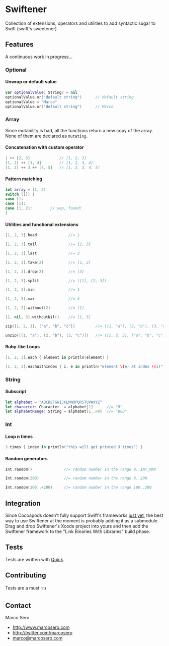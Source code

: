 # Swiftener
Collection of extensions, operators and utilities to add syntactic sugar to Swift (swift's sweetener)

## Features

A continuous work in progress...

### Optional

#### Unwrap or default value

```swift
var optionalValue: String? = nil
optionalValue.or("default string")      // default string
optionalValue = "Marco"
optionalValue.or("default string")      // Marco
```

### Array

Since mutability is bad, all the functions return a new copy of the array. None of them are declared as `mutating`.

#### Concatenation with custom operator

```swift
1 ++ [2, 3]             // [1, 2, 3]
[1, 2] ++ [3, 4]        // [1, 2, 3, 4]
[1, 2] ++ 3 ++ [4, 5]   // [1, 2, 3, 4, 5]
```

#### Pattern matching

```swift
let array = [1, 2]
switch ([]) {
case []:
case [1]:
case [1, 2]:        // yep, found!
}
```

#### Utilities and functional extensions

```swift
[1, 2, 3].head              //= 1
```
```swift
[1, 2, 3].tail              //= [2, 3]
```
```swift
[1, 2, 3].last              //= 3
```
```swift
[1, 2, 3].take(2)           //= [1, 2]
```
```swift
[1, 2, 3].drop(2)           //= [3]
```
```swift
[1, 2, 3].split             //= ([1], [2, 3])
```
```swift
[1, 2, 3].min               //= 1
```
```swift
[1, 2, 3].max               //= 3
```
```swift
[1, 2, 2].without(2)        //= [1]
```
```swift
[1, nil, 3].withoutNil()    //= [1, 3]
```
```swift
zip([1, 2, 3], ["a", "b", "c"])         //= [(1, "a"), (2, "b"), (3, "c")]
```
```swift
unzip([(1, "a"), (2, "b"), (3, "c")])   //= ([1, 2, 3], ["a", "b", "c"])
```

#### Ruby-like Loops

```swift
[1, 2, 3].each { element in println(element) }
```
```swift
[1, 2, 3].eachWithIndex { i, e in println("element \(e) at index \(i)" }
```

### String

#### Subscript

```swift
let alphabet = "ABCDEFGHIJKLMNOPQRSTUVWXYZ"
let character: Character  = alphabet[1]      //= "B"
let alphabetRange: String = alphabet[1..<4]  //= "BCD"
```

### Int

#### Loop n times

```swift
3.times { index in println("this will get printed 3 times") }
```

#### Random generators

```swift
Int.random()              //= random number in the range 0..INT_MAX
```
```swift
Int.random(200)           //= random number in the range 0..200
```
```swift
Int.random(100..<200)     //= random number in the range 100..200
```

## Integration

Since Cocoapods doesn't fully support Swift's frameworks [just yet](https://github.com/CocoaPods/CocoaPods/issues/2272), the best way to use Swiftener at the moment is probably adding it as a submodule.  
Drag and drop Swiftener's Xcode project into yours and then add the Swiftener framework to the "Link Binaries With Libraries" build phase.

## Tests

Tests are written with [Quick](https://github.com/modocache/Quick).

## Contributing

Tests are a must :point_left:

## Contact

Marco Sero

- http://www.marcosero.com
- http://twitter.com/marcosero 
- marco@marcosero.com
